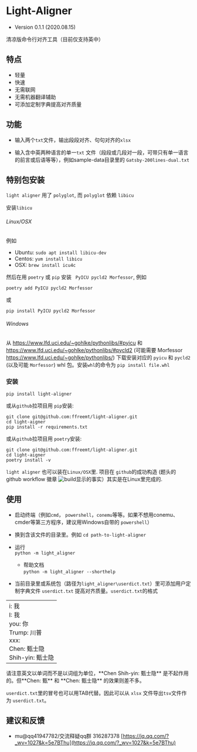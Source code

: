 # Light-Aligner
<!-- based on README.txt in myapps\dlb_aligner -->
<!---![This image won't be a figure](manual/tmx_docx_icon.png){width=50%}-->

* Version 0.1.1 (2020.08.15)

清凉版命令行对齐工具（目前仅支持英中）

## 特点

* 轻量
* 快速
* 无需联网
* 无需机器翻译辅助
* 可添加定制字典提高对齐质量

## 功能

* 输入两个`txt`文件，输出段段对齐、句句对齐的`xlsx`

* 输入含中英两种语言的单一`txt` 文件（段段或几段对一段，可带只有单一语言的前言或后语等等），例如sample-data目录里的 `Gatsby-200lines-dual.txt`

## 特别包安装
`light aligner` 用了 `polyglot`, 而 `polyglot` 依赖 `libicu`

安装`libicu`
###### Linux/OSX

例如
* Ubuntu: `sudo apt install libicu-dev`
* Centos: `yum install libicu`
* OSX: `brew install icu4c`

然后在用 `poetry` 或 `pip` 安装 ` PyICU pycld2 Morfessor`, 例如
```
poetry add PyICU pycld2 Morfessor
```
或
```
pip install PyICU pycld2 Morfessor
```
###### Windows
从 https://www.lfd.uci.edu/~gohlke/pythonlibs/#pyicu 和 https://www.lfd.uci.edu/~gohlke/pythonlibs/#pycld2 (可能需要 Morfessor https://www.lfd.uci.edu/~gohlke/pythonlibs/)
下载安装对应的 `pyicu` 和 `pycld2` (以及可能 `Morfessor`) whl 包。安装`whl`的命令为
``` pip install file.whl ```

### 安装
```pip install light-aligner```

或从`github`拉项目用 `pip`安装:
```
git clone git@github.com:ffreemt/light-aligner.git
cd light-aigner
pip install -r requirements.txt
```
或从`github`拉项目用 `poetry`安装:
```
git clone git@github.com:ffreemt/light-aligner.git
cd light-aigner
poetry install -v
```

`light aligner` 也可以装在`Linux/OSX`里. 项目在 `github`的成功构造 (题头的 github workflow 徽章 ![build](https://github.com/ffreemt/light-aligner/workflows/build/badge.svg)显示的事实）其实是在Linux里完成的.


## 使用
* 启动终端（例如`cmd`， `powershell`，`conemu`等等。如果不想用conemu、cmder等第三方程序，建议用Windows自带的 `powershell`）

* 换到含该文件的目录里。例如 `cd path-to-light-aligner`

* 运行<br/>
`
python -m light_aligner
`
  * 帮助文档<br/>
`
python -m light_aligner --shorthelp
`

* 当前目录里或系统包（路径为`light_aligner\userdict.txt`）里可添加用户定制字典文件 `userdict.txt` 提高对齐质量。`userdict.txt`的格式
<center>
<table>
   <tbody>
<tr><td>i:   我<br/>
I:   我<br/>
you:  你<br/>
Trump:  川普<br/>
xxx: <br/>
Chen:  甄士隐<br/>
Shih-yin:  甄士隐</td></tr>
   </tbody>
</table>
</center>
请注意英文以单词而不是以词组为单位，**Chen Shih-yin: 甄士隐** 是不起作用的。但**Chen: 甄** 和 **Chen: 甄士隐** 的效果则差不多。

`userdict.txt`里的冒号也可以用TAB代替。因此可以从 `xlsx` 文件导出`tsv`文件作为 `userdict.txt`。


## 建议和反馈

* mu@qq41947782/交流释疑qq群 316287378 [https://jq.qq.com/?_wv=1027&k=5e7BThu](https://jq.qq.com/?_wv=1027&k=5e7BThu)
